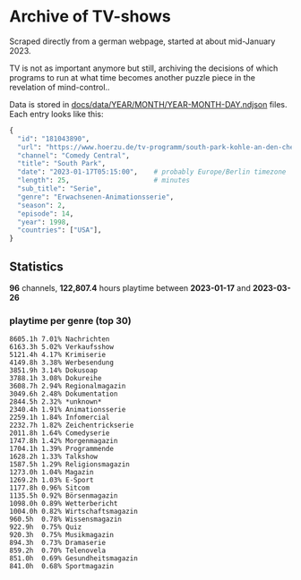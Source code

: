 # Archive of TV-shows

Scraped directly from a german webpage, started at about mid-January 2023.

TV is not as important anymore but still, archiving the decisions of which programs to run at what time
becomes another puzzle piece in the revelation of mind-control.. 

Data is stored in [docs/data/YEAR/MONTH/YEAR-MONTH-DAY.ndjson](docs/data/) files. 
Each entry looks like this:

```python
{
  "id": "181043890", 
  "url": "https://www.hoerzu.de/tv-programm/south-park-kohle-an-den-chefkoch/bid_181043890/", 
  "channel": "Comedy Central", 
  "title": "South Park", 
  "date": "2023-01-17T05:15:00",    # probably Europe/Berlin timezone 
  "length": 25,                     # minutes 
  "sub_title": "Serie", 
  "genre": "Erwachsenen-Animationsserie", 
  "season": 2, 
  "episode": 14, 
  "year": 1998, 
  "countries": ["USA"],
}
```

## Statistics

**96** channels, **122,807.4** hours playtime between **2023-01-17** and **2023-03-26**


### playtime per genre (top 30)

    8605.1h 7.01% Nachrichten
    6163.3h 5.02% Verkaufsshow
    5121.4h 4.17% Krimiserie
    4149.8h 3.38% Werbesendung
    3851.9h 3.14% Dokusoap
    3788.1h 3.08% Dokureihe
    3608.7h 2.94% Regionalmagazin
    3049.6h 2.48% Dokumentation
    2844.5h 2.32% *unknown*
    2340.4h 1.91% Animationsserie
    2259.1h 1.84% Infomercial
    2232.7h 1.82% Zeichentrickserie
    2011.8h 1.64% Comedyserie
    1747.8h 1.42% Morgenmagazin
    1704.1h 1.39% Programmende
    1628.2h 1.33% Talkshow
    1587.5h 1.29% Religionsmagazin
    1273.0h 1.04% Magazin
    1269.2h 1.03% E-Sport
    1177.8h 0.96% Sitcom
    1135.5h 0.92% Börsenmagazin
    1098.0h 0.89% Wetterbericht
    1004.0h 0.82% Wirtschaftsmagazin
    960.5h  0.78% Wissensmagazin
    922.9h  0.75% Quiz
    920.3h  0.75% Musikmagazin
    894.3h  0.73% Dramaserie
    859.2h  0.70% Telenovela
    851.0h  0.69% Gesundheitsmagazin
    841.0h  0.68% Sportmagazin
